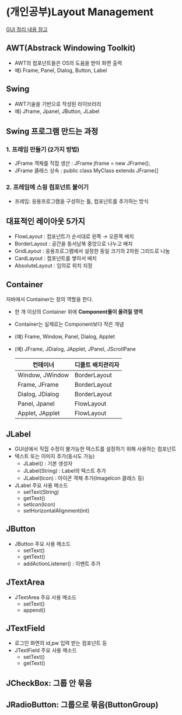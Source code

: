 # (개인공부)Layout Management

[GUI 정리 내용 참고](https://dahye-jeong.gitbook.io/java/java/undefined/gui)

## AWT(Abstrack Windowing Toolkit)

- AWT의 컴포넌트들은 OS의 도움을 받아 화면 출력
- 예) Frame, Panel, Dialog, Button, Label

## Swing

- AWT기술을 기반으로 작성된 라이브러리
- 예) Jframe, Jpanel, JButton, JLabel

## Swing 프로그램 만드는 과정

### 1. 프레임 만들기 (2가지 방법)

- JFrame 객체를 직접 생산 : JFrame jframe = new JFrame();
- JFrame 클래스 상속 : public class MyClass extends JFrame{]

### 2. 프레임에 스윙 컴포넌트 붙이기

- 프레임: 응용프로그램을 구성하는 틀, 컴포넌트를 추가하는 방식

## 대표적인 레이아웃 5가지

- FlowLayout : 컴포넌트가 순서대로 왼쪽 → 오른쪽 배치
- BorderLayout : 공간을 동서남북 중앙으로 나누고 배치
- GridLayout : 응용프로그램에서 설정한 동일 크기의 2차원 그리드로 나눔
- CardLayout : 컴포넌트를 쌓아서 배치
- AbsoluteLayout : 임의로 위치 지정

## **Container**

자바에서 Container는 창의 역할을 한다.

- 한 개 이상의 Container 위에 **Component들이 올려질 영역**
- Container는 실제로는 Component보다 작은 개념
- (예) Frame, Window, Panel, Dialog, Applet
- (예) JFrame, JDialog, JApplet, JPanel, JScrollPane
    
    
    | 컨테이너 | 디폴트 배치관리자 |
    | --- | --- |
    | Window, JWindow | BorderLayout |
    | Frame, JFrame | BorderLayout |
    | Dialog, JDialog | BorderLayout |
    | Panel, Jpanel | FlowLayout |
    | Applet, JApplet | FlowLayout |

## JLabel

- GUI상에서 직접 수정이 불가능한 텍스트를 설정하기 위해 사용하는 컴포넌트
- 텍스트 또는 이미지 추가(동시도 가능)
    - JLabel() : 기본 생성자
    - JLabel(String) : Label의 텍스트 추가
    - JLabel(Icon) : 아이콘 객체 추가(Imagelcon 클래스 등)
- JLabel 주요 사용 메소드
    - setText(String)
    - getText()
    - setIcon(Icon)
    - setHorizontalAlignment(int)

## JButton

- JButton 주요 사용 메소드
    - setText()
    - getText()
    - addActionListener() : 이벤트 추가
    

## JTextArea

- JTextArea 주요 사용 메소드
    - setText()
    - append()

## JTextField

- 로그인 화면의 id,pw 입력 받는 컴포넌트 등
- JTextField 주요 사용 메소드
    - setText()
    - getText()

## JCheckBox: 그룹 안 묶음

## JRadioButton: 그룹으로 묶음(ButtonGroup)